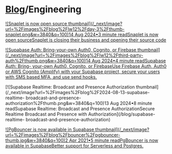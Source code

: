 # [Blog](/blog)/Engineering

[![Snaplet is now open source
thumbnail](/_next/image?url=%2Fimages%2Fblog%2Flw12%2Fday-3%2Fthumb-
snaplet.png&w=3840&q=100)14 Aug 2024•3 minute readSnaplet is now open
sourceSnaplet is closing their business and opening their source
code](/blog/snaplet-is-now-open-source)

[![Supabase Auth: Bring-your-own Auth0, Cognito, or Firebase
thumbnail](/_next/image?url=%2Fimages%2Fblog%2Flw12%2Fthird-party-
auth%2Fthumb.png&w=3840&q=100)14 Aug 2024•4 minute readSupabase Auth: Bring-
your-own Auth0, Cognito, or FirebaseUse Firebase Auth, Auth0 or AWS Cognito
(Amplify) with your Supabase project, secure your users with SMS based MFA,
and use send hooks.](/blog/third-party-auth-mfa-phone-send-hooks)

[![Supabase Realtime: Broadcast and Presence Authorization
thumbnail](/_next/image?url=%2Fimages%2Fblog%2F2024-08-13-supabase-realtime-
broadcast-and-presence-authorization%2Fthumb.png&w=3840&q=100)13 Aug 2024•8
minute readSupabase Realtime: Broadcast and Presence AuthorizationSecure
Realtime Broadcast and Presence with Authorization](/blog/supabase-realtime-
broadcast-and-presence-authorization)

[![PgBouncer is now available in Supabase
thumbnail](/_next/image?url=%2Fimages%2Fblog%2Fbouncer%2Fpgbouncer-
thumb.jpg&w=3840&q=100)2 Apr 2021•5 minute readPgBouncer is now available in
SupabaseBetter support for Serverless and Postgres.](/blog/supabase-pgbouncer)


